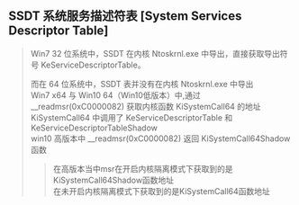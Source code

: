 ## SSDT 系统服务描述符表 [System Services Descriptor Table]

>Win7 32 位系统中，SSDT 在内核 Ntoskrnl.exe 中导出，直接获取导出符号 KeServiceDescriptorTable。
>
>而在 64 位系统中，SSDT 表并没有在内核 Ntoskrnl.exe 中导出<br>
>Win7 x64 与 Win10 64（Win10低版本）中,通过 __readmsr(0xC0000082) 获取内核函数 KiSystemCall64 的地址<br>
>KiSystemCall64 中调用了 KeServiceDescriptorTable 和 KeServiceDescriptorTableShadow<br>
>win10 高版本中 __readmsr(0xC0000082) 返回 KiSystemCall64Shadow 函数
>>在高版本当中msr在开启内核隔离模式下获取到的是KiSystemCall64Shadow函数地址<br>在未开启内核隔离模式下获取到的是KiSystemCall64函数地址
>